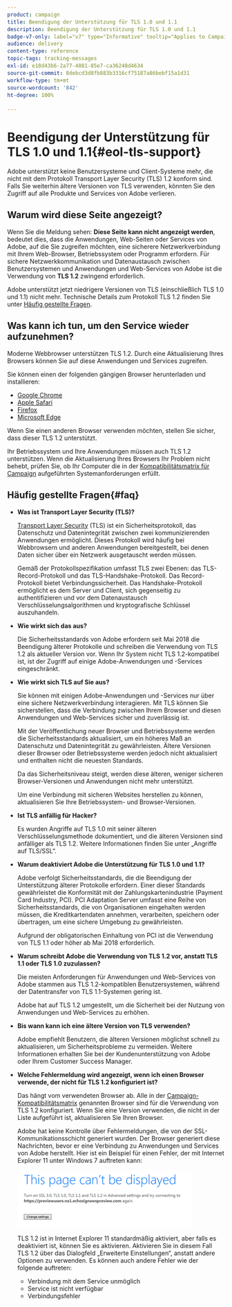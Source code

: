 ```yaml
---
product: campaign
title: Beendigung der Unterstützung für TLS 1.0 und 1.1
description: Beendigung der Unterstützung für TLS 1.0 und 1.1
badge-v7-only: label="v7" type="Informative" tooltip="Applies to Campaign Classic v7 only"
audience: delivery
content-type: reference
topic-tags: tracking-messages
exl-id: e18d43b6-2a77-4881-85e7-ca36248d4634
source-git-commit: 8debcd3d8fb883b3316cf75187a86bebf15a1d31
workflow-type: tm+mt
source-wordcount: '842'
ht-degree: 100%

---
```


# Beendigung der Unterstützung für TLS 1.0 und 1.1{#eol-tls-support}



Adobe unterstützt keine Benutzersysteme und Client-Systeme mehr, die nicht mit dem Protokoll Transport Layer Security (TLS) 1.2 konform sind. Falls Sie weiterhin ältere Versionen von TLS verwenden, könnten Sie den Zugriff auf alle Produkte und Services von Adobe verlieren.

## Warum wird diese Seite angezeigt?

Wenn Sie die Meldung sehen: **Diese Seite kann nicht angezeigt werden**, bedeutet dies, dass die Anwendungen, Web-Seiten oder Services von Adobe, auf die Sie zugreifen möchten, eine sicherere Netzwerkverbindung mit Ihrem Web-Browser, Betriebssystem oder Programm erfordern. Für sichere Netzwerkkommunikation und Datenaustausch zwischen Benutzersystemen und Anwendungen und Web-Services von Adobe ist die Verwendung von **TLS 1.2** zwingend erforderlich.

Adobe unterstützt jetzt niedrigere Versionen von TLS (einschließlich TLS 1.0 und 1.1) nicht mehr. Technische Details zum Protokoll TLS 1.2 finden Sie unter [Häufig gestellte Fragen](#faq).

## Was kann ich tun, um den Service wieder aufzunehmen?

Moderne Webbrowser unterstützen TLS 1.2. Durch eine Aktualisierung Ihres Browsers können Sie auf diese Anwendungen und Services zugreifen.

Sie können einen der folgenden gängigen Browser herunterladen und installieren:

* [Google Chrome](https://www.google.com/chrome/)
* [Apple Safari](https://www.apple.com/safari/)
* [Firefox](https://www.mozilla.org/de/firefox/new/)
* [Microsoft Edge](https://www.microsoft.com/de-de/edge)

Wenn Sie einen anderen Browser verwenden möchten, stellen Sie sicher, dass dieser TLS 1.2 unterstützt.

Ihr Betriebssystem und Ihre Anwendungen müssen auch TLS 1.2 unterstützen. Wenn die Aktualisierung Ihres Browsers Ihr Problem nicht behebt, prüfen Sie, ob Ihr Computer die in der [Kompatibilitätsmatrix für Campaign](../../rn/using/compatibility-matrix.md) aufgeführten Systemanforderungen erfüllt.

## Häufig gestellte Fragen{#faq}

* **Was ist Transport Layer Security (TLS)?**

   [Transport Layer Security](https://de.wikipedia.org/wiki/Transport_Layer_Security) (TLS) ist ein Sicherheitsprotokoll, das Datenschutz und Datenintegrität zwischen zwei kommunizierenden Anwendungen ermöglicht. Dieses Protokoll wird häufig bei Webbrowsern und anderen Anwendungen bereitgestellt, bei denen Daten sicher über ein Netzwerk ausgetauscht werden müssen.

   Gemäß der Protokollspezifikation umfasst TLS zwei Ebenen: das TLS-Record-Protokoll und das TLS-Handshake-Protokoll. Das Record-Protokoll bietet Verbindungssicherheit. Das Handshake-Protokoll ermöglicht es dem Server und Client, sich gegenseitig zu authentifizieren und vor dem Datenaustausch Verschlüsselungsalgorithmen und kryptografische Schlüssel auszuhandeln.

* **Wie wirkt sich das aus?**

   Die Sicherheitsstandards von Adobe erfordern seit Mai 2018 die Beendigung älterer Protokolle und schreiben die Verwendung von TLS 1.2 als aktueller Version vor. Wenn Ihr System nicht TLS 1.2-kompatibel ist, ist der Zugriff auf einige Adobe-Anwendungen und -Services eingeschränkt.

* **Wie wirkt sich TLS auf Sie aus?**

   Sie können mit einigen Adobe-Anwendungen und -Services nur über eine sichere Netzwerkverbindung interagieren. Mit TLS können Sie sicherstellen, dass die Verbindung zwischen Ihrem Browser und diesen Anwendungen und Web-Services sicher und zuverlässig ist.

   Mit der Veröffentlichung neuer Browser und Betriebssysteme werden die Sicherheitsstandards aktualisiert, um ein höheres Maß an Datenschutz und Datenintegrität zu gewährleisten. Ältere Versionen dieser Browser oder Betriebssysteme werden jedoch nicht aktualisiert und enthalten nicht die neuesten Standards.

   Da das Sicherheitsniveau steigt, werden diese älteren, weniger sicheren Browser-Versionen und Anwendungen nicht mehr unterstützt.

   Um eine Verbindung mit sicheren Websites herstellen zu können, aktualisieren Sie Ihre Betriebssystem- und Browser-Versionen.

* **Ist TLS anfällig für Hacker?**

   Es wurden Angriffe auf TLS 1.0 mit seiner älteren Verschlüsselungsmethode dokumentiert, und die älteren Versionen sind anfälliger als TLS 1.2. Weitere Informationen finden Sie unter „Angriffe auf TLS/SSL“.

* **Warum deaktiviert Adobe die Unterstützung für TLS 1.0 und 1.1?**

   Adobe verfolgt Sicherheitsstandards, die die Beendigung der Unterstützung älterer Protokolle erfordern. Einer dieser Standards gewährleistet die Konformität mit der Zahlungskartenindustrie (Payment Card Industry, PCI). PCI Adaptation Server umfasst eine Reihe von Sicherheitsstandards, die von Organisationen eingehalten werden müssen, die Kreditkartendaten annehmen, verarbeiten, speichern oder übertragen, um eine sichere Umgebung zu gewährleisten.

   Aufgrund der obligatorischen Einhaltung von PCI ist die Verwendung von TLS 1.1 oder höher ab Mai 2018 erforderlich.

* **Warum schreibt Adobe die Verwendung von TLS 1.2 vor, anstatt TLS 1.1 oder TLS 1.0 zuzulassen?**

   Die meisten Anforderungen für Anwendungen und Web-Services von Adobe stammen aus TLS 1.2-kompatiblen Benutzersystemen, während der Datentransfer von TLS 1.1-Systemen gering ist.

   Adobe hat auf TLS 1.2 umgestellt, um die Sicherheit bei der Nutzung von Anwendungen und Web-Services zu erhöhen.

* **Bis wann kann ich eine ältere Version von TLS verwenden?**

   Adobe empfiehlt Benutzern, die älteren Versionen möglichst schnell zu aktualisieren, um Sicherheitsprobleme zu vermeiden. Weitere Informationen erhalten Sie bei der Kundenunterstützung von Adobe oder Ihrem Customer Success Manager.

* **Welche Fehlermeldung wird angezeigt, wenn ich einen Browser verwende, der nicht für TLS 1.2 konfiguriert ist?**

   Das hängt vom verwendeten Browser ab. Alle in der [Campaign-Kompatibilitätsmatrix](../../rn/using/compatibility-matrix.md) genannten Browser sind für die Verwendung von TLS 1.2 konfiguriert. Wenn Sie eine Version verwenden, die nicht in der Liste aufgeführt ist, aktualisieren Sie Ihren Browser.

   Adobe hat keine Kontrolle über Fehlermeldungen, die von der SSL-Kommunikationsschicht generiert wurden. Der Browser generiert diese Nachrichten, bevor er eine Verbindung zu Anwendungen und Services von Adobe herstellt. Hier ist ein Beispiel für einen Fehler, der mit Internet Explorer 11 unter Windows 7 auftreten kann:

   ![](assets/do-not-translate/page-not-displayed.png)

   TLS 1.2 ist in Internet Explorer 11 standardmäßig aktiviert, aber falls es deaktiviert ist, können Sie es aktivieren. Aktivieren Sie in diesem Fall TLS 1.2 über das Dialogfeld „Erweiterte Einstellungen“, anstatt andere Optionen zu verwenden. Es können auch andere Fehler wie der folgende auftreten:

   * Verbindung mit dem Service unmöglich
   * Service ist nicht verfügbar
   * Verbindungsfehler
